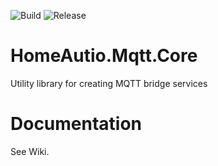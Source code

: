 ![Build](https://github.com/i8beef/HomeAutio.Mqtt.Core/actions/workflows/build.yml/badge.svg?branch=master)
![Release](https://github.com/i8beef/HomeAutio.Mqtt.Core/actions/workflows/release.yml/badge.svg)

# HomeAutio.Mqtt.Core
Utility library for creating MQTT bridge services

# Documentation
See Wiki.